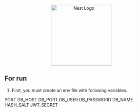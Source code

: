 <p align="center">
  <a href="http://nestjs.com/" target="blank"><img src="https://nestjs.com/img/logo-small.svg" width="200" alt="Nest Logo" /></a>
</p>

## For run

1. First, you must create an env file with following variables.

PORT
DB_HOST
DB_PORT
DB_USER
DB_PASSWORD
DB_NAME
HASH_SALT
JWT_SECRET
